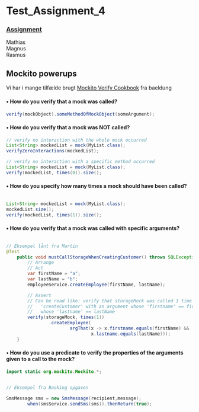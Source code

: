 # Test_Assignment_4

### [Assignment](https://datsoftlyngby.github.io/soft2020fall/resources/672dd591-assignment-04.pdf)  
Mathias  
Magnus  
Rasmus


## Mockito powerups  
Vi har i mange tilfælde brugt [Mockito Verify Cookbook](https://www.baeldung.com/mockito-verify) fra baeldung


#### • How do you verify that a mock was called?  
``` java 
verify(mockObject).someMethodOfMockObject(someArgument); 
```

#### • How do you verify that a mock was NOT called?  

``` java
// verify no interaction with the whole mock occurred
List<String> mockedList = mock(MyList.class);
verifyZeroInteractions(mockedList);

// verify no interaction with a specific method occurred
List<String> mockedList = mock(MyList.class);
verify(mockedList, times(0)).size();
```  

#### • How do you specify how many times a mock should have been called?  
``` java 

List<String> mockedList = mock(MyList.class);
mockedList.size();
verify(mockedList, times(1)).size();
```
  
#### • How do you verify that a mock was called with specific arguments? 
``` java 

// Eksempel lånt fra Martin
@Test
    public void mustCallStorageWhenCreatingCustomer() throws SQLException {
        // Arrange
        // Act
        var firstName = "a";
        var lastName = "b";
        employeeService.createEmployee(firstName, lastName);

        // Assert
        // Can be read like: verify that storageMock was called 1 time on the method
        //   'createCustomer' with an argument whose 'firstname' == firstName and
        //   whose 'lastname' == lastName
        verify(storageMock, times(1))
                .createEmployee(
                        argThat(x -> x.firstname.equals(firstName) &&
                                x.lastname.equals(lastName)));
    }
```

#### • How do you use a predicate to verify the properties of the arguments given to a call to the mock?  

``` java 
import static org.mockito.Mockito.*;


// Eksempel fra Booking opgaven

SmsMessage sms = new SmsMessage(recipient,message);
        when(smsService.sendSms(sms)).thenReturn(true);
```

